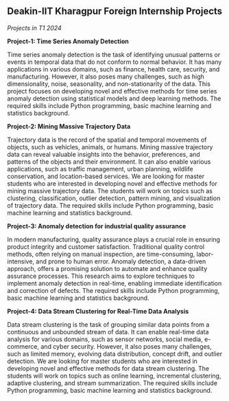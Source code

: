 ## Deakin-IIT Kharagpur Foreign Internship Projects

_Projects in T1 2024_

**Project-1: Time Series Anomaly Detection**

Time series anomaly detection is the task of identifying unusual patterns or events in temporal data that do not conform to normal behavior. It has many applications in various domains, such as finance, health care, security, and manufacturing. However, it also poses many challenges, such as high dimensionality, noise, seasonality, and non-stationarity of the data. This project focuses on developing novel and effective methods for time series anomaly detection using statistical models and deep learning methods. The required skills include Python programming, basic machine learning and statistics background.


**Project-2: Mining Massive Trajectory Data**

Trajectory data is the record of the spatial and temporal movements of objects, such as vehicles, animals, or humans. Mining massive trajectory data can reveal valuable insights into the behavior, preferences, and patterns of the objects and their environment. It can also enable various applications, such as traffic management, urban planning, wildlife conservation, and location-based services. We are looking for master students who are interested in developing novel and effective methods for mining massive trajectory data. The students will work on topics such as clustering, classification, outlier detection, pattern mining, and visualization of trajectory data. The required skills include Python programming, basic machine learning and statistics background.


**Project-3: Anomaly detection for industrial quality assurance** 

In modern manufacturing, quality assurance plays a crucial role in ensuring product integrity and customer satisfaction. Traditional quality control methods, often relying on manual inspection, are time-consuming, labor-intensive, and prone to human error. Anomaly detection, a data-driven approach, offers a promising solution to automate and enhance quality assurance processes. This research aims to explore techniques to implement anomaly detection in real-time, enabling immediate identification and correction of defects. The required skills include Python programming, basic machine learning and statistics background.


**Project-4: Data Stream Clustering for Real-Time Data Analysis**

Data stream clustering is the task of grouping similar data points from a continuous and unbounded stream of data. It can enable real-time data analysis for various domains, such as sensor networks, social media, e-commerce, and cyber security. However, it also poses many challenges, such as limited memory, evolving data distribution, concept drift, and outlier detection. We are looking for master students who are interested in developing novel and effective methods for data stream clustering. The students will work on topics such as online learning, incremental clustering, adaptive clustering, and stream summarization. The required skills include Python programming, basic machine learning and statistics background.

